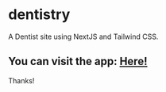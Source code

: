 # dentistry
A Dentist site using NextJS and Tailwind CSS.

<h2>You can visit the app: <a href='https://github.com/prasannakoirala58/dentistry' style='color': #FFFDD0>Here!</a></h2>

Thanks!

